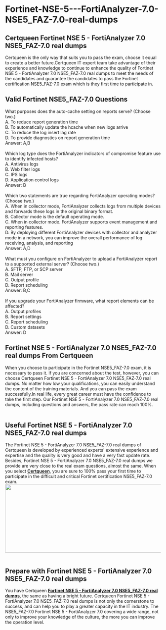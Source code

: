 # Fortinet-NSE-5---FortiAnalyzer-7.0-NSE5_FAZ-7.0-real-dumps
<h2>
</h2>
<h2>
	Certqueen Fortinet NSE 5 - FortiAnalyzer 7.0 NSE5_FAZ-7.0 real dumps
</h2>
Certqueen is the only way that suits you to pass the exam, choose it equal to create a better future.Certqueen IT expert team take advantage of their experience and knowledge to continue to enhance the quality of Fortinet NSE 5 - FortiAnalyzer 7.0 NSE5_FAZ-7.0 real dumps to meet the needs of the candidates and guarantee the candidates to pass the Fortinet certification NSE5_FAZ-7.0 exam which is they first time to participate in.<br />
<h2>
	Valid Fortinet NSE5_FAZ-7.0 Questions
</h2>
What purposes does the auto-cache setting on reports serve? (Choose two.) <br />
A. To reduce report generation time <br />
B. To automatically update the hcache when new logs arrive <br />
C. To reduce the log insert lag rate <br />
D. To provide diagnostics on report generation time <br />
Answer: A,B<br />
<br />
Which log type does the FortiAnalyzer indicators of compromise feature use to identify infected hosts? <br />
A. Antivirus logs <br />
B. Web filter logs <br />
C. IPS logs <br />
D. Application control logs <br />
Answer: B<br />
<br />
Which two statements are true regarding FortiAnalyzer operating modes? (Choose two.) <br />
A. When in collector mode, FortiAnalyzer collects logs from multiple devices and forwards these logs in the original binary format. <br />
B. Collector mode is the default operating mode. <br />
C. When in collector mode. FortiAnalyzer supports event management and reporting features. <br />
D. By deploying different FortiAnalyzer devices with collector and analyzer mode in a network, you can improve the overall performance of log receiving, analysis, and reporting <br />
Answer: A,D<br />
<br />
What must you configure on FortiAnalyzer to upload a FortiAnalyzer report to a supported external server? (Choose two.) <br />
A. SFTP, FTP, or SCP server <br />
B. Mail server <br />
C. Output profile <br />
D. Report scheduling <br />
Answer: B,C<br />
<br />
If you upgrade your FortiAnalyzer firmware, what report elements can be affected? <br />
A. Output profiles <br />
B. Report settings <br />
C. Report scheduling <br />
D. Custom datasets <br />
Answer: D<br />
<h2>
	Fortinet NSE 5 - FortiAnalyzer 7.0 NSE5_FAZ-7.0 real dumps From Certqueen
</h2>
When you choose to participate in the Fortinet NSE5_FAZ-7.0 exam, it is necessary to pass it. If you are concerned about the test, however, you can choose Certqueen Fortinet NSE 5 - FortiAnalyzer 7.0 NSE5_FAZ-7.0 real dumps. No matter how low your qualifications, you can easily understand the content of the training materials. And you can pass the exam successfully.In real life, every great career must have the confidence to take the first step. Our Fortinet NSE 5 - FortiAnalyzer 7.0 NSE5_FAZ-7.0 real dumps, including questions and answers, the pass rate can reach 100%.<br />
<br />
<h2>
	Useful Fortinet NSE 5 - FortiAnalyzer 7.0 NSE5_FAZ-7.0 real dumps
</h2>
The Fortinet NSE 5 - FortiAnalyzer 7.0 NSE5_FAZ-7.0 real dumps of Certqueen is developed by experienced experts' extensive experience and expertise and the quality is very good and have a very fast update rate. Besides, Fortinet NSE 5 - FortiAnalyzer 7.0 NSE5_FAZ-7.0 real dumps we provide are very close to the real exam questions, almost the same. When you select <a href="http://www.certqueen.com/" target="_blank"><strong>Certqueen</strong></a>, you are sure to 100% pass your first time to participate in the difficult and critical Fortinet certification NSE5_FAZ-7.0 exam.
<div style="text-align:center;">
	<a href="https://www.certqueen.com/promotion.asp" target="_blank"><img src="https://www.certqueen.com/T/CQ-COM/images/uploads/20221018103303_7098.jpg" width="600" height="221" alt="" /></a><br />
</div>
<br />
<h2>
	Prepare with Fortinet NSE 5 - FortiAnalyzer 7.0 NSE5_FAZ-7.0 real dumps
</h2>
You have Certqueen <a href="https://www.certqueen.com/NSE5_FAZ-7.0.html" target="_blank"><strong>Fortinet NSE 5 - FortiAnalyzer 7.0 NSE5_FAZ-7.0 real dumps</strong></a>, the same as having a bright future. Certqueen Fortinet NSE 5 - FortiAnalyzer 7.0 NSE5_FAZ-7.0 real dumps is not only the cornerstone to success, and can help you to play a greater capacity in the IT industry. The NSE5_FAZ-7.0 Fortinet NSE 5 - FortiAnalyzer 7.0 covering a wide range, not only to improve your knowledge of the culture, the more you can improve the operation level.
